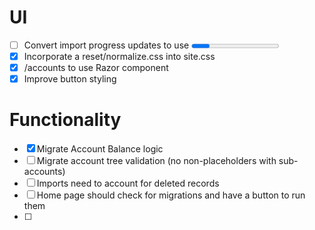 # UI

- [ ] Convert import progress updates to use <progress> 
- [X] Incorporate a reset/normalize.css into site.css
- [X] /accounts to use <AccountTree> Razor component
- [X] Improve button styling

# Functionality

- [X] Migrate Account Balance logic
- [ ] Migrate account tree validation (no non-placeholders with sub-accounts)
- [ ] Imports need to account for deleted records
- [ ] Home page should check for migrations and have a button to run them
- [ ] 